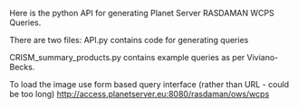 Here is the python API for generating Planet Server RASDAMAN WCPS Queries.

There are two files: API.py contains code for generating queries

CRISM_summary_products.py contains example queries as per Viviano-Becks.

To load the image use form based query interface (rather than URL - could be too long)
http://access.planetserver.eu:8080/rasdaman/ows/wcps
